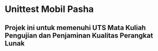 # Unittest Mobil Pasha
## Projek ini untuk memenuhi UTS Mata Kuliah Pengujian dan Penjaminan Kualitas Perangkat Lunak
